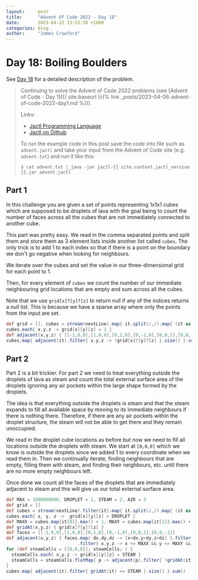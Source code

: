 ```yaml
---
layout:     post
title:      "Advent Of Code 2022 - Day 18"
date:       2023-04-22 13:53:38 +1000
categories: blog
author:     "James Crawford"
---
```


# Day 18: Boiling Boulders

See [Day 18](https://adventofcode.com/2022/day/18) for a detailed description of the problem.

> Continuing to solve the Advent of Code 2022 problems
> (see [Advent of Code - Day 1]({{ site.baseurl }}{% link _posts/2023-04-06-advent-of-code-2022-day1.md %})).
>
> Links:
> * [Jactl Programming Language](https://jactl.io)
> * [Jactl on Github](https://github.com/jaccomoc/jactl)
>
> To run the example code in this post save the code into file such as `advent.jactl` and take your input from the
> Advent of Code site (e.g. `advent.txt`) and run it like this:
> ```shell
> $ cat advent.txt | java -jar jactl-{{ site.content.jactl_version }}.jar advent.jactl 
> ```

## Part 1

In this challenge you are given a set of points representing 1x1x1 cubes which are supposed to be droplets of lava
with the goal being to count the number of faces across all the cubes that are not immediately connected to another cube.

This part was pretty easy.
We read in the comma separated points and split them and store them as 3 element lists inside another list called
`cubes`.
The only trick is to add 1 to each index so that if there is a point on the boundary we don't go negative when looking
for neighbours.

We iterate over the cubes and set the value in our three-dimensional grid for each point to 1.

Then, for every element of `cubes` we count the number of our immediate neighbouring grid locations that are empty
and sum across all the cubes.

Note that we use `grid[x]?[y]?[z]` to return null if any of the indices returns a null list.
This is because we have a sparse array where only the points from the input are set.

```groovy
def grid = [], cubes = stream(nextLine).map{ it.split(/,/).map{ (it as int)+1 } }
cubes.each{ x,y,z -> grid[x][y][z] = 1 }
def adjacent(x,y,z) { [[-1,0,0],[1,0,0],[0,1,0],[0,-1,0],[0,0,1],[0,0,-1]].map{ dx,dy,dz -> [x+dx,y+dy,z+dz] } }
cubes.map{ adjacent(it).filter{ x,y,z -> !grid[x]?[y]?[z] }.size() }.sum()
```

## Part 2

Part 2 is a bit trickier.
For part 2 we need to treat everything outside the droplets of lava as steam and count the total external surface area
of the droplets ignoring any air pockets within the large shape formed by the droplets.

The idea is that everything outside the droplets is steam and that the steam expands to fill all available space by
moving to its immediate neighbours if there is nothing there.
Therefore, if there are any air pockets within the droplet structure, the steam will not be able to get there and they
remain unoccupied.

We read in the droplet cube locations as before but now we need to fill all locations outside the droplets with steam.
We start at `[0,0,0]` which we know is outside the droplets since we added 1 to every coordinate when we read them
in.
Then we continually iterate, finding neighbours that are empty, filling them with steam, and finding their neighbours,
etc. until there are no more empty neighbours left.

Once done we count all the faces of the droplets that are immediately adjacent to steam and this will give us our
total external surface area.

```groovy
def MAX = 1000000000, DROPLET = 1, STEAM = 2, AIR = 3
def grid = []
def cubes = stream(nextLine).filter{it}.map{ it.split(/,/).map{ (it as int) + 1 } }
cubes.each{ x, y, z ->  grid[x][y][z] = DROPLET }
def MAXX = cubes.map{it[0]}.max() + 1, MAXY = cubes.map{it[1]}.max() + 1, MAXZ = cubes.map{it[2]}.max() + 1
def gridAt(x,y,z) { grid[x]?[y]?[z] }
def faces = [[-1,0,0],[1,0,0],[0,1,0],[0,-1,0],[0,0,1],[0,0,-1]]
def adjacent(x,y,z) { faces.map{ dx,dy,dz -> [x+dx,y+dy,z+dz] }.filter{ it.allMatch{ it >= 0 } }
                           .filter{ x,y,z -> x <= MAXX && y <= MAXY && z <= MAXZ } }
for (def steamCells = [[0,0,0]]; steamCells; ) {
  steamCells.each{ x,y,z -> grid[x][y][z] = STEAM }
  steamCells = steamCells.flatMap{ p -> adjacent(p).filter{ !gridAt(it) } }.sort().unique()
}
cubes.map{ adjacent(it).filter{ gridAt(it) == STEAM }.size() }.sum()
```
